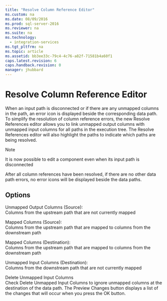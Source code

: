 ```yaml
---
title: "Resolve Column Reference Editor"
ms.custom: na
ms.date: 08/09/2016
ms.prod: sql-server-2016
ms.reviewer: na
ms.suite: na
ms.technology: 
  - integration-services
ms.tgt_pltfrm: na
ms.topic: article
ms.assetid: bb3ee33c-79c4-4c76-a82f-71581b4a60f1
caps.latest.revision: 6
caps.handback.revision: 0
manager: jhubbard
---
```

# Resolve Column Reference Editor
When an input path is disconnected or if there are any unmapped columns in the path, an error icon is displayed beside the corresponding data path. To simplify the resolution of column reference errors, the new Resolve References editor allows you to link unmapped output columns with unmapped input columns for all paths in the execution tree. The Resolve References editor will also highlight the paths to indicate which paths are being resolved.  
  
> [!NOTE]  
>  It is now possible to edit a component even when its input path is disconnected  
  
 After all column references have been resolved, if there are no other data path errors, no error icons will be displayed beside the data paths.  
  
## Options  
 Unmapped Output Columns (Source):  
 Columns from the upstream path that are not currently mapped  
  
 Mapped Columns (Source):  
 Columns from the upstream path that are mapped to columns from the downstream path  
  
 Mapped Columns (Destination):  
 Columns from the upstream path that are mapped to columns from the downstream path  
  
 Unmapped Input Columns (Destination):  
 Columns from the downstream path that are not currently mapped  
  
 Delete Unmapped Input Columns  
 Check Delete Unmapped Input Columns to ignore unmapped columns at the destination of the data path. The Preview Changes button displays a list of the changes that will occur when you press the OK button.